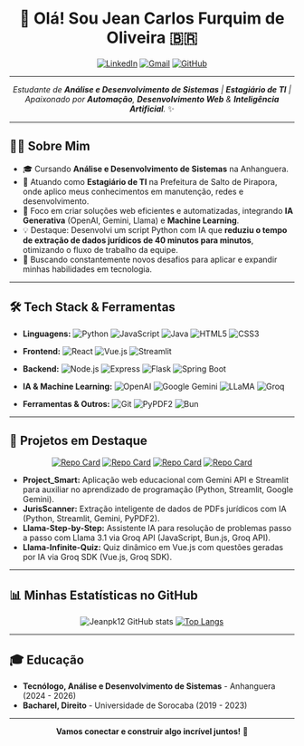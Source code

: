 <div align="center">

# 👋 Olá! Sou Jean Carlos Furquim de Oliveira 🇧🇷

[![LinkedIn](https://img.shields.io/badge/LinkedIn-0077B5?style=for-the-badge&logo=linkedin&logoColor=white)](https://www.linkedin.com/in/jeanoliveira-dev/)
[![Gmail](https://img.shields.io/badge/Gmail-D14836?style=for-the-badge&logo=gmail&logoColor=white)](mailto:jeanolivera123@gmail.com)
[![GitHub](https://img.shields.io/badge/GitHub-181717?style=for-the-badge&logo=github&logoColor=white)](https://github.com/Jeanpk12)

</div>

---

<div align="center">

  *Estudante de **Análise e Desenvolvimento de Sistemas** | **Estagiário de TI** | Apaixonado por **Automação**, **Desenvolvimento Web** & **Inteligência Artificial**.* ✨

</div>

---

## 👨‍💻 Sobre Mim

* 🎓 Cursando **Análise e Desenvolvimento de Sistemas** na Anhanguera.
* 🏢 Atuando como **Estagiário de TI** na Prefeitura de Salto de Pirapora, onde aplico meus conhecimentos em manutenção, redes e desenvolvimento.
* 🚀 Foco em criar soluções web eficientes e automatizadas, integrando **IA Generativa** (OpenAI, Gemini, Llama) e **Machine Learning**.
* 💡 Destaque: Desenvolvi um script Python com IA que **reduziu o tempo de extração de dados jurídicos de 40 minutos para minutos**, otimizando o fluxo de trabalho da equipe.
* 🌱 Buscando constantemente novos desafios para aplicar e expandir minhas habilidades em tecnologia.

---

## 🛠️ Tech Stack & Ferramentas

* **Linguagens:**
    ![Python](https://img.shields.io/badge/Python-3776AB?style=for-the-badge&logo=python&logoColor=white)
    ![JavaScript](https://img.shields.io/badge/JavaScript-F7DF1E?style=for-the-badge&logo=javascript&logoColor=black)
    ![Java](https://img.shields.io/badge/Java-ED8B00?style=for-the-badge&logo=openjdk&logoColor=white)
    ![HTML5](https://img.shields.io/badge/HTML5-E34F26?style=for-the-badge&logo=html5&logoColor=white)
    ![CSS3](https://img.shields.io/badge/CSS3-1572B6?style=for-the-badge&logo=css3&logoColor=white)

* **Frontend:**
    ![React](https://img.shields.io/badge/React-61DAFB?style=for-the-badge&logo=react&logoColor=black)
    ![Vue.js](https://img.shields.io/badge/Vue.js-4FC08D?style=for-the-badge&logo=vue.js&logoColor=white)
    ![Streamlit](https://img.shields.io/badge/Streamlit-FF4B4B?style=for-the-badge&logo=streamlit&logoColor=white)

* **Backend:**
    ![Node.js](https://img.shields.io/badge/Node.js-339933?style=for-the-badge&logo=node.js&logoColor=white)
    ![Express](https://img.shields.io/badge/Express-000000?style=for-the-badge&logo=express&logoColor=white)
    ![Flask](https://img.shields.io/badge/Flask-000000?style=for-the-badge&logo=flask&logoColor=white)
    ![Spring Boot](https://img.shields.io/badge/Spring_Boot-6DB33F?style=for-the-badge&logo=spring-boot&logoColor=white)
* **IA & Machine Learning:**
    ![OpenAI](https://img.shields.io/badge/OpenAI-412991?style=for-the-badge&logo=openai&logoColor=white)
    ![Google Gemini](https://img.shields.io/badge/Google_Gemini-4A80F5?style=for-the-badge&logo=google&logoColor=white) ![LLaMA](https://img.shields.io/badge/LLaMA-B0B0B0?style=for-the-badge)
    ![Groq](https://img.shields.io/badge/Groq-B0B0B0?style=for-the-badge)

* **Ferramentas & Outros:**
    ![Git](https://img.shields.io/badge/Git-F05032?style=for-the-badge&logo=git&logoColor=white)
    ![PyPDF2](https://img.shields.io/badge/PyPDF2-B0B0B0?style=for-the-badge) ![Bun](https://img.shields.io/badge/Bun-FBF0DF?style=for-the-badge&logo=bun&logoColor=black)

---

## 🚀 Projetos em Destaque

<div align="center">

  [![Repo Card](https://github-readme-stats.vercel.app/api/pin/?username=Jeanpk12&repo=project_smart&theme=cobalt&show_owner=true)](https://github.com/Jeanpk12/project_smart) [![Repo Card](https://github-readme-stats.vercel.app/api/pin/?username=Jeanpk12&repo=JurisScanner&theme=cobalt&show_owner=true)](https://github.com/Jeanpk12/JurisScanner) [![Repo Card](https://github-readme-stats.vercel.app/api/pin/?username=Jeanpk12&repo=Llama-Step-by-Step&theme=cobalt&show_owner=true)](https://github.com/Jeanpk12/Llama-Step-by-Step) [![Repo Card](https://github-readme-stats.vercel.app/api/pin/?username=Jeanpk12&repo=llama-infinite-quiz&theme=cobalt&show_owner=true)](https://github.com/Jeanpk12/llama-infinite-quiz)

</div>

* **Project_Smart:** Aplicação web educacional com Gemini API e Streamlit para auxiliar no aprendizado de programação (Python, Streamlit, Google Gemini).
* **JurisScanner:** Extração inteligente de dados de PDFs jurídicos com IA (Python, Streamlit, Gemini, PyPDF2).
* **Llama-Step-by-Step:** Assistente IA para resolução de problemas passo a passo com Llama 3.1 via Groq API (JavaScript, Bun.js, Groq API).
* **Llama-Infinite-Quiz:** Quiz dinâmico em Vue.js com questões geradas por IA via Groq SDK (Vue.js, Groq SDK).

---

## 📊 Minhas Estatísticas no GitHub

<div align="center">

  ![Jeanpk12 GitHub stats](https://github-readme-stats.vercel.app/api?username=Jeanpk12&show_icons=true&theme=cobalt&rank_icon=github&border_radius=10)
  [![Top Langs](https://github-readme-stats.vercel.app/api/top-langs/?username=jeanpk12&layout=compact&theme=cobalt&border_radius=10)](https://github.com/anuraghazra/github-readme-stats)

</div>

---

## 🎓 Educação

* **Tecnólogo, Análise e Desenvolvimento de Sistemas** - Anhanguera (2024 - 2026)
* **Bacharel, Direito** - Universidade de Sorocaba (2019 - 2023)

---

<div align="center">

  **Vamos conectar e construir algo incrível juntos!** 🚀

</div>
